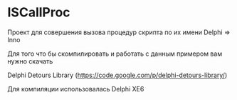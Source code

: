 ISCallProc
==========
Проект для совершения вызова процедур скрипта по их имени Delphi => Inno 

Для того что бы скомпилировать и работать с данным примером вам нужно скачать 

Delphi Detours Library (https://code.google.com/p/delphi-detours-library/)

Для компиляции использовалась Delphi XE6

